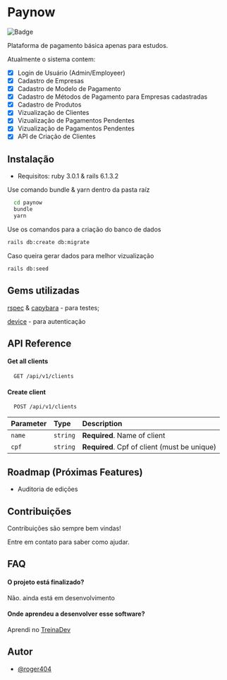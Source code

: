 
# Paynow 
![Badge](https://img.shields.io/github/languages/top/rog404/paynow)


Plataforma de pagamento básica apenas para estudos.

Atualmente o sistema contem:

* [x] Login de Usuário (Admin/Employeer)
* [x] Cadastro de Empresas
* [x] Cadastro de Modelo de Pagamento
* [x] Cadastro de Métodos de Pagamento para Empresas cadastradas
* [x] Cadastro de Produtos
* [x] Vizualização de Clientes
* [x] Vizualização de Pagamentos Pendentes
* [x] Vizualização de Pagamentos Pendentes
* [x] API de Criação de Clientes 
## Instalação 

- Requisitos: ruby 3.0.1 & rails 6.1.3.2

Use comando bundle & yarn dentro da pasta raíz

```bash 
  cd paynow
  bundle
  yarn
```
Use os comandos para a criação do banco de dados

```bash
rails db:create db:migrate
```

Caso queira gerar dados para melhor vizualização

```bash
rails db:seed
```


  
## Gems utilizadas

 [rspec](https://github.com/rspec/rspec-rails) & [capybara](https://github.com/teamcapybara/capybara) - para testes;
 
 [device](https://github.com/heartcombo/devise) - para autenticação
 

  
## API Reference

#### Get all clients

```http
  GET /api/v1/clients
```

#### Create client

```http
  POST /api/v1/clients
```

| Parameter | Type     | Description                       |
| :-------- | :------- | :-------------------------------- |
| `name`      | `string` | **Required**. Name of client |
| `cpf`      | `string` | **Required**. Cpf of client (must be unique) |
  
  
  
## Roadmap (Próximas Features)

- Auditoria de edições



## Contribuições

Contribuições são sempre bem vindas!

Entre em contato para saber como ajudar.

  
  
## FAQ

#### O projeto está finalizado?

Não. ainda está em desenvolvimento

#### Onde aprendeu a desenvolver esse software?

Aprendi no [TreinaDev](https://treinadev.com.br)

  
## Autor

- [@roger404](https://github.com/rog404)

  
